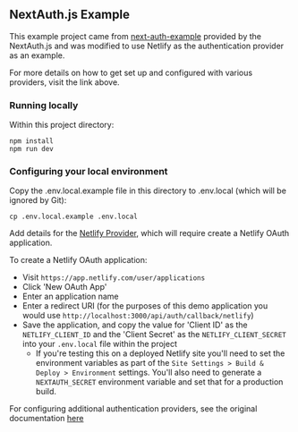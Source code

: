 ## NextAuth.js Example

This example project came from [next-auth-example](https://github.com/nextauthjs/next-auth-example) provided by the NextAuth.js and was modified to use Netlify as the authentication provider as an example.

For more details on how to get set up and configured with various providers, visit the link above.

### Running locally

Within this project directory:

```
npm install
npm run dev
```

### Configuring your local environment

Copy the .env.local.example file in this directory to .env.local (which will be ignored by Git):

```
cp .env.local.example .env.local
```

Add details for the [Netlify Provider](https://next-auth.js.org/providers/netlify), which will require create a Netlify OAuth application.

To create a Netlify OAuth application:
* Visit `https://app.netlify.com/user/applications`
* Click 'New OAuth App'
* Enter an application name
* Enter a redirect URI (for the purposes of this demo application you would use `http://localhost:3000/api/auth/callback/netlify`)
* Save the application, and copy the value for 'Client ID' as the `NETLIFY_CLIENT_ID` and the 'Client Secret' as the `NETLIFY_CLIENT_SECRET` into your `.env.local` file within the project
  * If you're testing this on a deployed Netlify site you'll need to set the environment variables as part of the `Site Settings > Build & Deploy > Environment` settings. You'll also need to generate a `NEXTAUTH_SECRET` environment variable and set that for a production build.

For configuring additional authentication providers, see the original documentation [here](https://github.com/nextauthjs/next-auth-example#3-configure-authentication-providers)
